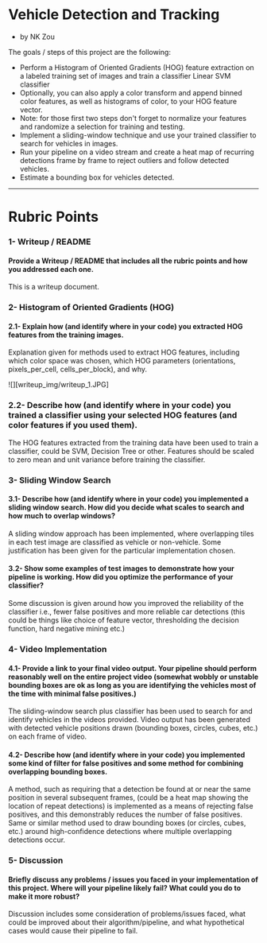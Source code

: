 # Vehicle Detection and Tracking
- by NK Zou

The goals / steps of this project are the following:

* Perform a Histogram of Oriented Gradients (HOG) feature extraction on a labeled training set of images and train a classifier Linear SVM classifier
* Optionally, you can also apply a color transform and append binned color features, as well as histograms of color, to your HOG feature vector. 
* Note: for those first two steps don't forget to normalize your features and randomize a selection for training and testing.
* Implement a sliding-window technique and use your trained classifier to search for vehicles in images.
* Run your pipeline on a video stream and create a heat map of recurring detections frame by frame to reject outliers and follow detected vehicles.
* Estimate a bounding box for vehicles detected.

---

# Rubric Points
  
### 1- Writeup / README
  
#### Provide a Writeup / README that includes all the rubric points and how you addressed each one.
  
This is a writeup document.  
  
  
### 2- Histogram of Oriented Gradients (HOG)
  
#### 2.1- Explain how (and identify where in your code) you extracted HOG features from the training images.
  
Explanation given for methods used to extract HOG features, including which color space was chosen, which HOG parameters (orientations, pixels_per_cell, cells_per_block), and why.
  
![][writeup_img/writeup_1.JPG]
  
  
### 2.2- Describe how (and identify where in your code) you trained a classifier using your selected HOG features (and color features if you used them).
  
The HOG features extracted from the training data have been used to train a classifier, could be SVM, Decision Tree or other. Features should be scaled to zero mean and unit variance before training the classifier.
  
  
### 3- Sliding Window Search
  
#### 3.1- Describe how (and identify where in your code) you implemented a sliding window search. How did you decide what scales to search and how much to overlap windows?
  
A sliding window approach has been implemented, where overlapping tiles in each test image are classified as vehicle or non-vehicle. Some justification has been given for the particular implementation chosen.
  
  
#### 3.2- Show some examples of test images to demonstrate how your pipeline is working. How did you optimize the performance of your classifier?
  
Some discussion is given around how you improved the reliability of the classifier i.e., fewer false positives and more reliable car detections (this could be things like choice of feature vector, thresholding the decision function, hard negative mining etc.)
  
  
### 4- Video Implementation
  
#### 4.1- Provide a link to your final video output. Your pipeline should perform reasonably well on the entire project video (somewhat wobbly or unstable bounding boxes are ok as long as you are identifying the vehicles most of the time with minimal false positives.)
  
The sliding-window search plus classifier has been used to search for and identify vehicles in the videos provided. Video output has been generated with detected vehicle positions drawn (bounding boxes, circles, cubes, etc.) on each frame of video.
  
  
#### 4.2- Describe how (and identify where in your code) you implemented some kind of filter for false positives and some method for combining overlapping bounding boxes.
  
A method, such as requiring that a detection be found at or near the same position in several subsequent frames, (could be a heat map showing the location of repeat detections) is implemented as a means of rejecting false positives, and this demonstrably reduces the number of false positives. Same or similar method used to draw bounding boxes (or circles, cubes, etc.) around high-confidence detections where multiple overlapping detections occur.
  
  
### 5- Discussion
  
#### Briefly discuss any problems / issues you faced in your implementation of this project. Where will your pipeline likely fail? What could you do to make it more robust?
  
Discussion includes some consideration of problems/issues faced, what could be improved about their algorithm/pipeline, and what hypothetical cases would cause their pipeline to fail.